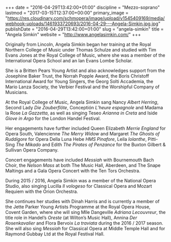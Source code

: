 +++
date = "2016-04-29T13:42:00+01:00"
discipline = "Mezzo-soprano"
lastmod = "2017-03-15T12:37:00+00:00"
primary_image = "https://res.cloudinary.com/schmopera/image/upload/v1545409169/media/webhook-uploads/1461933720693/2016-04-29---Angela-Simkin.jpg.jpg"
publishDate = "2016-04-29T13:42:00+01:00"
slug = "angela-simkin"
title = "Angela Simkin"
website = "http://www.angelasimkin.com/"
+++

Originally from Lincoln, Angela Simkin began her training at the Royal Northern College of Music under Thomas Schulze and studied with Tim Evans Jones at the Royal College of Music, where she was a member of the International Opera School and an Ian Evans Lombe Scholar.

She is a Britten Pears Young Artist and also acknowledges support from the Josephine Baker Trust, the Norrah Popple Award, the Boris Christoff International Award for Young Singers, the Georg Solti Accademia, the Mario Lanza Society, the Verbier Festival and the Worshipful Company of Musicians.

At the Royal College of Music, Angela Simkin sang Nancy *Albert Herring*, Second Lady *Die Zauberflöte*, Conceptión *L’heure espagnole* and Madama la Rose *La Gazzetta*, as well as singing Teseo *Arianna in Creta* and Iside *Giove in Argo* for the London Handel Festival.

Her engagements have further included Queen Elizabeth *Merrie England* for Opera South, Valencienne *The Merry Widow* and Margaret *The Ghosts of Ruddigore* for Opera Della Luna Hebe *HMS Pinafore*, Leila *Iolanthe*, Pitti-Sing *The Mikado* and Edith *The Pirates of Penzance* for the Buxton Gilbert & Sullivan Opera Company.

Concert engagements have included *Messiah* with Bournemouth Bach Choir, the *Nelson Mass* at both The Music Hall, Aberdeen, and The Snape Maltings and a Gala Opera Concert with the Ten Tors Orchestra.

During 2015 / 2016, Angela Simkin was a member of the National Opera Studio, also singing Lucilla *Il vologeso* for Classical Opera and Mozart Requiem with the Orion Orchestra.

She continues her studies with Dinah Harris and is currently a member of the Jette Parker Young Artists Programme at the Royal Opera House, Covent Garden, where she will sing Mlle Dangeville *Adriana Lecouvreur*, the title role in Handel’s *Oreste* (at Wilton’s Music Hall), Annina *Der Rosenkavalier* and Flora Bervoix *La traviata* during the 2016 / 2017 season. She will also sing *Messiah* for Classical Opera at Middle Temple Hall and for Raymond Gubbay Ltd at the Royal Festival Hall.
